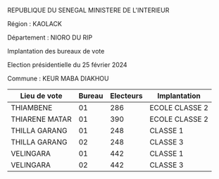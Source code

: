 REPUBLIQUE DU SENEGAL MINISTERE DE L'INTERIEUR

Région : KAOLACK

Département : NIORO DU RIP

Implantation des bureaux de vote

Election présidentielle du 25 février 2024

Commune : KEUR MABA DIAKHOU

| Lieu de vote | Bureau | Electeurs | Implantation |
| - | - | - | - |
| THIAMBENE | 01 | 286 | ECOLE CLASSE 2 |
| THIARENE MATAR | 01 | 390 | ECOLE CLASSE 2 |
| THILLA GARANG | 01 | 248 | CLASSE 1 |
| THILLA GARANG | 02 | 248 | CLASSE 3 |
| VELINGARA | 01 | 442 | CLASSE 1 |
| VELINGARA | 02 | 442 | CLASSE 3 |

<!-- PageNumber="7/19" -->
